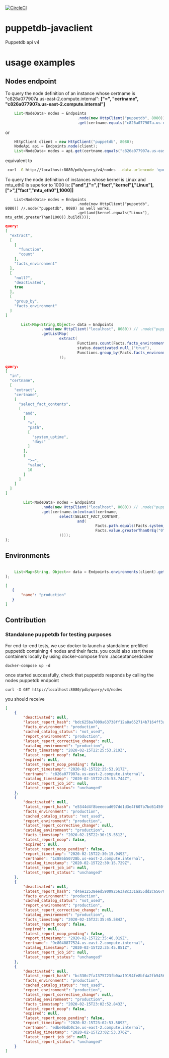 [![CircleCI](https://circleci.com/gh/isqo/puppetdb-javaclient.svg?style=svg)](https://circleci.com/gh/isqo/puppetdb-javaclient)

# puppetdb-javaclient
Puppetdb api v4

# usage examples
## Nodes endpoint
To query the node definition of an instance whose certname is "c826a077907a.us-east-2.compute.internal": 
**["=", "certname", "c826a077907a.us-east-2.compute.internal"]**


```java
    List<NodeData> nodes = Endpoints
                                .node(new HttpClient("puppetdb", 8080)) //.node("puppetdb", 8080) as well works.
                                .get(certname.equals("c826a077907a.us-east-2.compute.internal"));
```

or

```java
    HttpClient client = new HttpClient("puppetdb", 8080);
    NodeApi api = Endpoints.node(client);
    List<NodeData> nodes = api.get(certname.equals("c826a077907a.us-east-2.compute.internal"));
```

equivalent to

```bash
 curl -G http://localhost:8080/pdb/query/v4/nodes --data-urlencode 'query=["=", "certname", "c826a077907a.us-east-2.compute.internal"]'
```

To query the node definition of instances whose kernel is Linux and mtu_eth0 is superior to 1000 is: 
**["and",["=",["fact","kernel"],"Linux"],[">",["fact","mtu_eth0"],1000]]**

```
    List<NodeData> nodes = Endpoints
                                .node(new HttpClient("puppetdb", 8080)) //.node("puppetdb", 8080) as well works.
                                .get(and(kernel.equals("Linux"), mtu_eth0.greaterThan(1000)).build()));
```

```json
query:
[
  "extract",
  [
    [
      "function",
      "count"
    ],
    "facts_environment"
  ],
  [
    "null?",
    "deactivated",
    true
  ],
  [
    "group_by",
    "facts_environment"
  ]
]
```
```java
       List<Map<String,Object>> data = Endpoints
                .node(new HttpClient("localhost", 8080)) // .node("puppetdb", 8080) as well works.
                .getListMap(
                        extract(
                                Functions.count(Facts.facts_environment),
                                status.deactivated.null_("true"),
                                Functions.group_by(Facts.facts_environment)
                        ));
```
```json
query:
[
  "in",
  "certname",
  [
    "extract",
    "certname",
    [
      "select_fact_contents",
      [
        "and",
        [
          "=",
          "path",
          [
            "system_uptime",
            "days"
          ]
        ],
        [
          ">=",
          "value",
          10
        ]
      ]
    ]
  ]
]
```
```java
        List<NodeData> nodes = Endpoints
                .node(new HttpClient("localhost", 8080)) // .node("puppetdb", 8080) as well works.
                .get(certname.in(extract(certname,
                        select(SELECT_FACT_CONTENT,
                                and(
                                        Facts.path.equals(Facts.system_uptime.days()),
                                        Facts.value.greaterThanOrEq("0"))
                        ))));
);

```
## Environments
```java

    List<Map<String, Object>> data = Endpoints.environments(client).get();
);

```
 ```json
[
    {
        "name": "production"
    }
]
```
## Contribution
### Standalone puppetdb for testing purposes
For end-to-end tests, we use docker to launch a standalone prefilled puppetdb containing 4 nodes and their facts.
you could also start these containers locally by using docker-compose from ./acceptance/docker

`
 docker-compose up -d
`

once started successfully, check that puppetdb responds by calling the nodes puppetdb endpoint

`
curl -X GET http://localhost:8080/pdb/query/v4/nodes
`

you should receive

```json
[
    {
        "deactivated": null,
        "latest_report_hash": "bdc625ba7009a63738ff12a8a652714b7164ff3a",
        "facts_environment": "production",
        "cached_catalog_status": "not_used",
        "report_environment": "production",
        "latest_report_corrective_change": null,
        "catalog_environment": "production",
        "facts_timestamp": "2020-02-15T22:25:53.219Z",
        "latest_report_noop": false,
        "expired": null,
        "latest_report_noop_pending": false,
        "report_timestamp": "2020-02-15T22:25:53.917Z",
        "certname": "c826a077907a.us-east-2.compute.internal",
        "catalog_timestamp": "2020-02-15T22:25:53.744Z",
        "latest_report_job_id": null,
        "latest_report_status": "unchanged"
    },
    {
        "deactivated": null,
        "latest_report_hash": "e5344d4f8beeeead697dd1d3e4f607b7bd61450f",
        "facts_environment": "production",
        "cached_catalog_status": "not_used",
        "report_environment": "production",
        "latest_report_corrective_change": null,
        "catalog_environment": "production",
        "facts_timestamp": "2020-02-15T22:30:15.551Z",
        "latest_report_noop": false,
        "expired": null,
        "latest_report_noop_pending": false,
        "report_timestamp": "2020-02-15T22:30:15.949Z",
        "certname": "1c886b50728b.us-east-2.compute.internal",
        "catalog_timestamp": "2020-02-15T22:30:15.729Z",
        "latest_report_job_id": null,
        "latest_report_status": "unchanged"
    },
    {
        "deactivated": null,
        "latest_report_hash": "d4ae12538eed590092563a8c331aa55dd2c65679",
        "facts_environment": "production",
        "cached_catalog_status": "not_used",
        "report_environment": "production",
        "latest_report_corrective_change": null,
        "catalog_environment": "production",
        "facts_timestamp": "2020-02-15T22:35:45.584Z",
        "latest_report_noop": false,
        "expired": null,
        "latest_report_noop_pending": false,
        "report_timestamp": "2020-02-15T22:35:46.019Z",
        "certname": "9c8048877524.us-east-2.compute.internal",
        "catalog_timestamp": "2020-02-15T22:35:45.851Z",
        "latest_report_job_id": null,
        "latest_report_status": "unchanged"
    },
    {
        "deactivated": null,
        "latest_report_hash": "bc330c7fa1375723fb0aa19194fe8bf4a2fb5456",
        "facts_environment": "production",
        "cached_catalog_status": "not_used",
        "report_environment": "production",
        "latest_report_corrective_change": null,
        "catalog_environment": "production",
        "facts_timestamp": "2020-02-15T23:02:52.843Z",
        "latest_report_noop": false,
        "expired": null,
        "latest_report_noop_pending": false,
        "report_timestamp": "2020-02-15T23:02:53.589Z",
        "certname": "edbe0bdb0c1e.us-east-2.compute.internal",
        "catalog_timestamp": "2020-02-15T23:02:53.376Z",
        "latest_report_job_id": null,
        "latest_report_status": "unchanged"
    }
]
```
